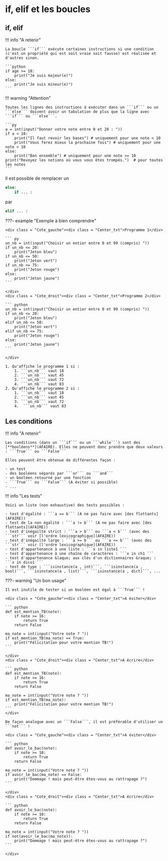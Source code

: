 # if, elif et les boucles

## if, elif

!!! info "A retenir"

    La boucle ```if``` exécute certaines instructions si une condition (c'est un propriété qui est soit vraie soit fausse) est réalisée et d'autres sinon.
   
    ```python
    if age >= 18:
        print("Je suis majeur(e)")
    else:
        print("Je suis mineur(e)")
    ```

!!! warning "Attention"

    Toutes les lignes des instructions à exécuter dans un ```if``` ou un ```else``` doivent avoir un tabulation de plus que la ligne avec ```if``` ou ```else```.

    ```py
    a = int(input("Donner votre note entre 0 et 20 : "))
    if a < 10:
        print("Il faut revoir les bases") # uniquement pour une note < 10
        print("Vous ferez mieux la prochaine fois") # uniquement pour une note < 10
    else:
        print("Bon ensemble") # uniquement pour une note >= 10
    print("Revoyez les notions où vous vous êtes trompés.")  # pour toutes les notes
    ```

Il est possible de remplacer un 

```python
else:
    if ... :
```

par 

```python
elif ... :
```

???- example "Exemple à bien comprendre"

    <div class = "Cote_gauche"><div class = "Center_txt">Programme 1</div>

    ``` py
    un_nb = int(input("Choisir un entier entre 0 et 99 (compris) "))
    if un_nb <= 20:
        print("Jeton bleu")
    if un_nb <= 50:
        print("Jeton vert")
    if un_nb <= 75:
        print("Jeton rouge")
    else:
        print("Jeton jaune")
    ```

    </div>
    <div class = "Cote_droit"><div class = "Center_txt">Programme 2</div>

    ``` python
    un_nb = int(input("Choisir un entier entre 0 et 99 (compris) "))
    if un_nb <= 20:
        print("Jeton bleu")
    elif un_nb <= 50:
        print("Jeton vert")
    elif un_nb <= 75:
        print("Jeton rouge")
    else:
        print("Jeton jaune")
    ```

    </div>

    1. Qu'affiche le programme 1 si :
        1. ```un_nb``` vaut 18
        2. ```un_nb``` vaut 45
        3. ```un_nb``` vaut 72
        4. ```un_nb``` vaut 83
    2. Qu'affiche le programme 2 si :
        1. ```un_nb``` vaut 18
        2. ```un_nb``` vaut 45
        3. ```un_nb``` vaut 72
        4.  ```un_nb``` vaut 83

## Les conditions

!!! info "A retenir"

    Les conditions (dans un ```if``` ou un ```while```) sont des [**booléens**](AFAIRE). Elles ne peuvent donc prendre que deux valeurs : ```True``` ou ```False```

    Elles peuvent être obtenue de différentes façon :

    - un test 
    - des booléens séparés par ```or``` ou ```and```
    - un booléen retourné par une fonction
    - ```True``` ou ```False``` (A éviter si possible)
    - ...

!!! info "Les tests"

    Voici un liste (non exhaustive) des tests possibles :

    - test d'égalité : ```a == b``` (A ne pas faire avec [des flottants](AFAIRE))
    - test de la non égalité : ```a != b``` (A ne pas faire avec [des flottants](AFAIRE))
    - test d'inégailté strict : ```a > b``` ou ```a < b``` (avec des ```str``` voir [l'ordre lexicographique](AFAIRE))
    - test d'inégailté large : ```a >= b``` ou ```a <= b``` (avec des ```str``` voir [l'ordre lexicographique](AFAIRE))
    - test d'appartenance à une liste : ```x in liste1 ```
    - test d'appartenance à une chaîne de caractères : ```x in ch1 ```
    - test d'appartenance &laquo; aux clés d'un dictionnaires &raquo; : ```x in dico1 ```
    - test de type : ```isinstance(a , int)```, ```isinstance(a , bool)```, ```isinstance(a , list)```, ```isinstance(a , dict)```, ...
 
???- warning "Un bon usage"

    Il est inutile de tester si un booléen est égal à ```True``` !

    <div class = "Cote_gauche"><div class = "Center_txt">A éviter</div>

    ``` python
    def est_mention_TB(note):
        if note >= 16:
            return True
        return False
    
    ma_note = int(input("Votre note ? "))
    if est_mention_TB(ma_note) == True:
        print("Félicitation pour votre mention TB!")
    ```

    </div>
    <div class = "Cote_droit"><div class = "Center_txt">A écrire</div>

    ``` python
    def est_mention_TB(note):
        if note >= 16:
            return True
        return False
    
    ma_note = int(input("Votre note ? "))
    if est_mention_TB(ma_note):
        print("Félicitation pour votre mention TB!")
    ```
    </div>

    De façon analogue avec un ```False```, il est préférable d'utiliser un ```not``` !

    <div class = "Cote_gauche"><div class = "Center_txt">A éviter</div>

    ``` python
    def avoir_le_bac(note):
        if note >= 10:
            return True
        return False
    
    ma_note = int(input("Votre note ? "))
    if avoir_le_bac(ma_note) == False:
        print("Dommage ! mais peut-être êtes-vous au rattrapage ?")
    ```

    </div>
    <div class = "Cote_droit"><div class = "Center_txt">A écrire</div>

    ``` python
    def avoir_le_bac(note):
        if note >= 10:
            return True
        return False
    
    ma_note = int(input("Votre note ? "))
    if not(avoir_le_bac(ma_note)):
        print("Dommage ! mais peut-être êtes-vous au rattrapage ?")
    ```

    </div>

